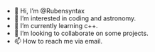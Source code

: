 - 👋 Hi, I’m @Rubensyntax
- 👀 I’m interested in coding and astronomy.
- 🌱 I’m currently learning c++.
- 💞️ I’m looking to collaborate on some projects.
- 📫 How to reach me via email.

<!---
Rubensyntax/Rubensyntax is a ✨ special ✨ repository because its `README.md` (this file) appears on your GitHub profile.
You can click the Preview link to take a look at your changes.
--->
